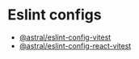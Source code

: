 # Eslint configs

- [@astral/eslint-config-vitest](https://www.npmjs.com/package/@astral/eslint-config-vitest)
- [@astral/eslint-config-react-vitest](https://www.npmjs.com/package/@astral/eslint-config-react-vitest)
